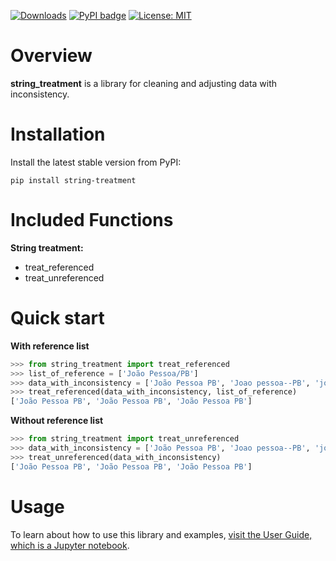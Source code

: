 [![Downloads](https://static.pepy.tech/badge/string-treatment)](https://pepy.tech/project/string-treatment) [![PyPI badge](https://badge.fury.io/py/string-treatment.svg)](https://badge.fury.io/py/string-treatment) [![License: MIT](https://img.shields.io/badge/License-MIT-yellow.svg)](https://opensource.org/licenses/MIT)

# Overview

**string_treatment** is a library for cleaning and adjusting data with inconsistency.

# Installation
Install the latest stable version from PyPI:

```shell
pip install string-treatment
```

# Included Functions

**String treatment:**

* treat_referenced
* treat_unreferenced

# Quick start
**With reference list**
``` python
>>> from string_treatment import treat_referenced
>>> list_of_reference = ['João Pessoa/PB']
>>> data_with_inconsistency = ['João Pessoa PB', 'Joao pessoa--PB', 'joa pssoa(pb)']
>>> treat_referenced(data_with_inconsistency, list_of_reference)
['João Pessoa PB', 'João Pessoa PB', 'João Pessoa PB']
```

**Without reference list**
``` python
>>> from string_treatment import treat_unreferenced
>>> data_with_inconsistency = ['João Pessoa PB', 'Joao pessoa--PB', 'joa pssoa(pb)']
>>> treat_unreferenced(data_with_inconsistency)
['João Pessoa PB', 'João Pessoa PB', 'João Pessoa PB']
```

# Usage
To learn about how to use this library and examples,
[visit the User Guide, which is a Jupyter notebook](https://github.com/guilhermehuther/string_treatment/blob/main/guide.ipynb).

